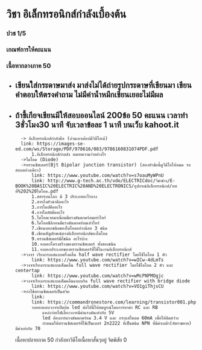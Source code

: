 # วิชา อิเล็กทรอนิกส์กำลังเบื้องต้น <br />
### ปวช 1/5 <br />
### เกณฑ์การให้คะแนน <br />
 ### เนื้อหากลางภาค 50 <br />
+ ##	เขียนใส่กระดาษมาส่ง มาส่งไม่ได้ถ่ายรูปกระดาษที่เขียนมา เขียนคำตอบให้ตรงคำถาม ไม่มีค่าน้ำหมึกเขียนเยอะไม่มีผล <br />
+ ##	ถ้าขี้เกียจเขียนมีให้สอบออนไลน์ 200ข้อ 50 คะแนน  เวลาทำ 3ชั่วโมง30 นาที จับเวลาข้อละ 1 นาที บนเว็บ kahoot.it <br />
		-> อิเล็กทรอนิกส์กำลังคือ (อ่านเอาเด้อบ่มีวิดีโอเด้)
		link: https://images-se-ed.com/ws/Storage/PDF/978616/083/9786160831074PDF.pdf
			1.อิเล็กทรอนิกส์กำลลัง หมายความว่าอย่างไร
		->ไดโอด (Diode)
		->ทรานซิสเตอร์(Bjt Bipolar junction transistor) (สองหัวข้อนี้ดูวีดีโอให้หมด รอสอบอย่างเดียว)
			link: https://www.youtube.com/watch?v=s7oauMyWPnU
			link: http://www.g-tech.ac.th/vdo/ELECTRICdoc/วิชาช่าง/E-BOOK%20BASIC%20ELECTRIC%20AND%20ELECTRONICS/อุปกรณ์อิเล็กทรอนิกส์/บทที่%202%20ไดโอด.pdf
			1.สสารบนโลก มี 3 ประเภทอะไรบาง
			2.สารกึ่งตัวนำคืออะไร
			3.การโดปคืออะไร
			4.การไบอัสคืออะไร
			5.ไดโอดเจอมาเนี่ยมมีแรงดันตกคร่อมเท่าไหร่
			6.ไดโอดซิลิกอนมีแรงดันตกคร่อมเท่าไหร่
			7.เขียนบอกชนิดของไดโอดอย่างน้อย 3 ชนิด
			8.เขียนสัญลักษณ์ทางอิเล็กทรอนิกส์ของไดโอด
			9.ทรานซิสเตอร์มีกี่ชนิด อะไรบ้าง
			10.จงบอกโครงสร้างของทรานซิสเตอร์ ทั้งสองชนิด
			11.จงบอกประเภทของทรานซิสเตอร์ที่ใช้ในงานอิเล็กทรอนิกส์
		->วงจร เรียงกระแสแบบครึ่งคลื่น half wave rectifier โดยใช้ไดโอด 1 ตัว
			link: https://www.youtube.com/watch?v=wICw-4dLmTs
		->วงจรเรียงกระแสแบบเต็มคลื่น full wave rectifier โดยใช้ไดโอด 2 ตัว และ centertap 
			link: https://www.youtube.com/watch?v=wMcPNPMOgjc
		->วงจรเรียงกระแสแบบเต็มคลื่นแบบบริด full wave rectifier with bridge diode
			link: https://www.youtube.com/watch?v=VO1giThjsCU
		->กำใช้ทรานซิสเตอร์เป็นสวิท
			link:
			link: https://commandronestore.com/learning/transistor001.php
			จงออกแบบวงจรเปิดบิด led ต่อไปนี้ให้สมบูรณ์โดยการหาค่า RC และ RB
				แหล่งจ่ายไฟเลี้ยงวงจรมีค่าแรงดันเท่ากับ 5V 
				led ต้องการแรงดันตกคร่อม 3.4 V และ กระแสโหลด 60mA เพื่อให้ติดสว่าง
				กำหนดให้ทรานซิสเตอร์ที่ใช้เป็นเบอร์ 2n2222 ที่เป็นชนิด NPN ที่มีค่าเบต้า(อัตราขยาย) มีค่าเท่ากับ 70
	เนื้อหาปลายภาค 50
		กำลังหาวิดีโอเนื้อหาสั้นๆอยู่
	จิตพิสัย 0

